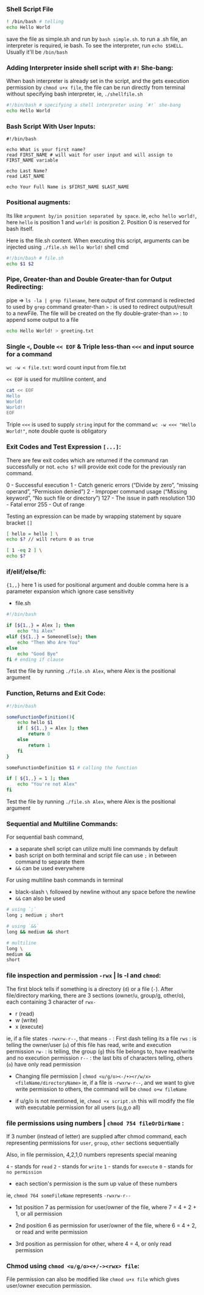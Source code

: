 ### Shell Script File
```sh
! /bin/bash # telling 
echo Hello World
```
save the file as simple.sh and run by `bash simple.sh`.
to run a .sh file, an interpreter is required, ie bash. To see the interpreter, run `echo $SHELL`. Usually it'll be `/bin/bash`

### Adding Interpreter inside shell script with `#!` She-bang:
When bash interpreter is already set in the script, and the gets execution permission by `chmod u+x file`, the file can be run directly from terminal without specifying bash interpreter, ie, `./shellfile.sh`
```sh
#!/bin/bash # specifying a shell interpreter using `#!` she-bang
echo Hello World
```

### Bash Script With User Inputs:
```
#!/bin/bash

echo What is your first name?
read FIRST_NAME # will wait for user input and will assign to FIRST_NAME variable

echo Last Name?
read LAST_NAME

echo Your Full Name is $FIRST_NAME $LAST_NAME 
```

### Positional augments:
Its like `argument by/in position separated by space`. ie, `echo hello world!`, here `hello` is position 1 and `world!` is position 2. Position 0 is reserved for bash itself.

Here is the file.sh content. When executing this script, arguments can be injected using `./file.sh Hello World!` shell cmd
```sh
#!/bin/bash # file.sh
echo $1 $2
``` 
### Pipe, Greater-than and Double Greater-than for Output Redirecting:
pipe => `ls -la | grep filename`, here output of first command is redirected to used by `grep` command
greater-than `>` : is used to redirect output/result to a newFile. The file will be created on the fly
double-grater-than `>>` : to append some output to a file
```sh
echo Hello World! > greeting.txt 
```


### Single `<`, Double `<< EOF` & Triple less-than `<<<` and input source for a command
`wc -w < file.txt`: word count input from file.txt

`<< EOF` is used for multiline content, and 
```sh
cat << EOF
Hello
World!
World!!
EOF
```
Triple `<<<` is used to supply `string` input for the command
`wc -w <<< "Hello World!"`, note double quote is obligatory 

### Exit Codes and Test Expression `[...]`:
There are few exit codes which are returned if the command ran successfully or not. `echo $?` will provide exit code for the previously ran command.

0 - Successful execution
1 - Catch generic errors (“Divide by zero”, “missing operand”, “Permission denied”)
2 - Improper command usage (“Missing keyword”, “No such file or directory”)
127 - The issue in path resolution 
130 - Fatal error
255 - Out of range

Testing an expression can be made by wrapping statement by square bracket `[]`

```sh
[ hello = hello ] \
echo $? // will return 0 as true

[ 1 -eq 2 ] \
echo $?
```

### if/elif/else/fi:
`{1,,}` here 1 is used for positional argument and double comma here is a parameter expansion which ignore case sensitivity

* file.sh
```sh
#!/bin/bash

if [${1,,} = Alex ]; then
    echo "hi Alex"
elif {${1,,} = SomeoneElse}; then
    echo "Then Who Are You"
else 
    echo "Good Bye"
fi # ending if clause
```

Test the file by running `./file.sh Alex`, where Alex is the positional argument


### Function, Returns and Exit Code:
```sh
#!/bin/bash

someFunctionDefinition(){
    echo hello $1
    if [ ${1,,} = Alex ]; then
        return 0
    else
        return 1
    fi
}

someFunctionDefinition $1 # calling the function

if [ ${1,,} = 1 ]; then
    echo "You're not Alex"
fi

```
Test the file by running `./file.sh Alex`, where Alex is the positional argument

### Sequential and Multiline Commands:
For sequential bash command,
- a separate shell script can utilize multi line commands by default
- bash script on both terminal and script file can use `;` in between command to separate them
- `&&` can be used everywhere

For using multiline bash commands in terminal
- black-slash `\` followed by newline without any space before the newline
- `&&` can also be used

```sh
# using `;`
long ; medium ; short

# using `&&`
long && medium && short

# multiline
long \
medium &&
short
```

### file inspection and permission `-rwx` | ls -l and `chmod`:
The first block tells if something is a directory (`d`) or a file (`-`). After file/directory marking, there are 3 sections (owner/u, group/g, other/o), each containing 3 character of `rwx-`

- r (read)
- w (write)
- x (execute)

ie, if a file states `-rwxrw-r--`, that means
`-` : First dash telling its a file
`rws` : is telling the owner/user (`u`) of this file has read, write and execution permission
`rw-` : is telling, the group (`g`) this file belongs to, have read/write and no execution permission
`r--` : the last bits of characters telling, others (`o`) have only read permission

* Changing file permission | `chmod <u/g/o><-/+><r/w/x> <fileName/directoryName>`
ie, if a file is `-rwxrw-r--`, and we want to give write permission to others, the command will be `chmod o+w fileName`

* if u/g/o is not mentioned, ie, `chmod +x script.sh` this will modify the file with executable permission for all users (u,g,o all) 

### file permissions using numbers | `chmod 754 fileOrDirName` :
If 3 number (instead of letter) are supplied after chmod command, each representing permissions for `user`, `group`, `other` sections sequentially

Also, in file permission, 4,2,1,0 numbers represents special meaning

`4` - stands for `read`
`2` - stands for `write`
`1` - stands for `execute`
`0` - stands for `no permission`

* each section's permission is the sum up value of these numbers

ie, `chmod 764 someFileName` represents `-rwxrw-r--`
- 1st position 7 as permission for user/owner of the file, where 7 = 4 + 2 + 1, or all permission

- 2nd position 6 as permission for user/owner of the file, where 6 = 4 + 2, or read and write permission

- 3rd position as permission for other, where 4 = 4, or only read permission

### Chmod using `chmod <u/g/o><+/-><rwx> file`:
File permission can also be modified like `chmod u+x file` which gives user/owner execution permission.